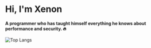 <div>
  <h1>
    Hi, I'm Xenon
  </h1>
  <h4>
   A programmer who has taught himself everything he knows about performance and security. 🔥
  </h4>
</div>

![Top Langs](https://github-readme-stats.vercel.app/api/top-langs/?username=xenn-00&size_weight=0.5&count_weight=0.5&hide=javascript,html,css,java&theme=dark&layout=compact&border_color=black)
